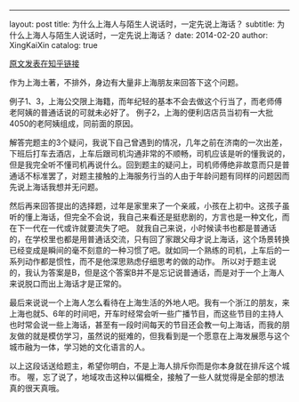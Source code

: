 ---
layout:     post
title:      为什么上海人与陌生人说话时，一定先说上海话？
subtitle:   为什么上海人与陌生人说话时，一定先说上海话？
date:       2014-02-20
author:     XingKaiXin
catalog: true

[原文发表在知乎链接](http://www.zhihu.com/question/22796565/answer/22668508)

作为上海土著，不排外，身边有大量非上海朋友来回答下这个问题。

例子1、3，上海公交限上海籍，而年纪轻的基本不会去做这个行当了，而老师傅老阿姨的普通话说的可就未必好了。
例子2，上海的便利店店员当初有一大批4050的老阿姨组成，同前面的原因。

解答完题主的3个疑问，我说下自己曾遇到的情况，几年之前在济南的一次出差，下班后打车去酒店，上车后跟司机沟通非常的不顺畅，司机应该是听的懂我说的，但是我完全听不懂司机再说什么。回到题主的疑问上，司机师傅绝非故意而只是普通话不标准罢了，对题主接触的上海服务行当的人由于年龄问题有同样的问题因而先说上海话我想并无问题。

然后再来回答提出的选择题，过年是家里来了一个亲戚，小孩在上初中。这孩子虽听的懂上海话，但完全不会说，我自己来看还是挺悲剧的，方言也是一种文化，而在下一代在一代或许就要流失了吧。
就我自己来说，小时候读书也都是普通话的，在学校里也都是用普通话交流，只有回了家跟父母才说上海话，这个场景转换已经变成是瞬间的毫不刻意的一种习惯了吧。就如同一个熟练的司机，上车后的一系列动作都是惯性，而不是他深思熟虑仔细思考的做的动作。
所以对于题主说的，我认为答案是B，但是这个答案B并不是忘记说普通话，而是对于一个上海人来说脱口而出上海话才是正常的。

最后来说说一个上海人怎么看待在上海生活的外地人吧。我有一个浙江的朋友，来上海也就5、6年的时间吧，开车时经常会听一些广播节目，而这些节目的主持人也时常会说一些上海话，甚至有一段时间每天的节目还会教一句上海话，而我的朋友做的就是模仿学习，虽然说的挺难的，但我看到是一个愿意在上海发展愿与这个城市融为一体，学习她的文化语言的人。

以上这段话送给题主，希望你明白，不是上海人排斥你而是你本身就在排斥这个城市。
喔，忘了说了，地域攻击这种以偏概全，接触了一些人就觉得是全部的想法真的很天真哦。
